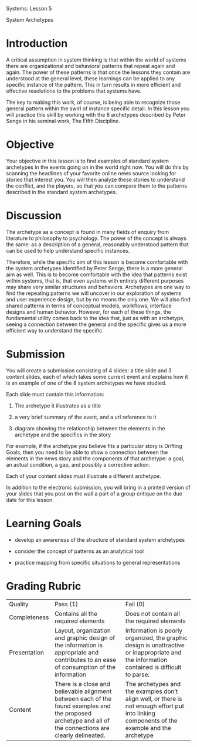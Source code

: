 Systems: Lesson 5

System Archetypes

# Introduction

A critical assumption in system thinking is that within the world of systems there are organizational and behavioral patterns that repeat again and again.  The power of these patterns is that once the lessons they contain are understood at the general level, these learnings can be applied to any specific instance of the pattern. This in turn results in more efficient and effective resolutions to the problems that systems have.

The key to making this work, of course, is being able to recognize those general pattern within the swirl of instance specific detail. In this lesson you will practice this skill by working with the 8 archetypes described by Peter Senge in his seminal work, The Fifth Discipline.

# Objective

Your objective in this lesson is to find examples of standard system archetypes in the events going on in the world right now. You will do this by scanning the headlines of your favorite online news source looking for stories that interest you.  You will then analyze these stories to understand the conflict, and the players, so that you can compare them to the patterns described in the standard system archetypes.

# Discussion

The archetype as a concept is found in many fields of enquiry from literature to philosophy to psychology. The power of the concept is always the same: as a description of a general, reasonably understood pattern that can be used to help understand specific instances. 

Therefore, while the specific aim of this lesson is become comfortable with the system archetypes identified by Peter Senge, there is a more general aim as well.  This is to become comfortable with the idea that patterns exist within systems, that is, that even systems with entirely different purposes may share very similar structures and behaviors.  Archetypes are one way to find the repeating patterns we will uncover in our exploration of systems and user experience design, but by no means the only one.  We will also find shared patterns in terms of conceptual models, workflows, interface designs and human behavior. However, for each of these things, the fundamental utility comes back to the idea that, just as with an archetype, seeing a connection between the general and the specific gives us a more efficient way to understand the specific.  

# Submission

You will create a submission consisting of 4 slides: a title slide and 3 content slides, each of which takes some current event and explains how it is an example of one of the 8 system archetypes we have studied. 

Each slide must contain this information:

1. The archetype it illustrates as a title

2. a very brief summary of the event, and a url reference to it

3. diagram showing the relationship between the elements in the archetype and the specifics in the story

For example, if the archetype you believe fits a particular story is Drifting Goals, then you need to be able to show a connection between the elements in the news story and the components of that archetype: a goal, an actual condition, a gap, and possibly a corrective action.

Each of your content slides must illustrate a different archetype.

In addition to the electronic submission, you will bring in a printed version of your slides that you post on the wall a part of a group critique on the due date for this lesson.

# Learning Goals

* develop an awareness of the structure of standard system archetypes

* consider the concept of patterns as an analytical tool

* practice mapping from specific situations to general representations

# Grading Rubric

<table>
  <tr>
    <td>Quality</td>
    <td>Pass (1)</td>
    <td>Fail (0)</td>
  </tr>
  <tr>
    <td>Completeness</td>
    <td>Contains all the required elements</td>
    <td>Does not contain all the required elements</td>
  </tr>
  <tr>
    <td>Presentation</td>
    <td>Layout, organization and graphic design of the information is appropriate and contributes to an ease of consumption of the information</td>
    <td>Information is poorly organized, the graphic design is unattractive or inappropriate and the information contained is difficult to parse.</td>
  </tr>
  <tr>
    <td>Content</td>
    <td>There is a close and believable alignment between each of the found examples and the proposed archetype and all of the connections are clearly delineated.</td>
    <td>The archetypes and the  examples don’t align well, or there is not enough effort put into linking components of the example and the archetype</td>
  </tr>
</table>


